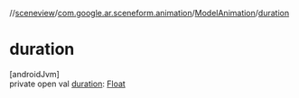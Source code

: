 //[sceneview](../../../index.md)/[com.google.ar.sceneform.animation](../index.md)/[ModelAnimation](index.md)/[duration](duration.md)

# duration

[androidJvm]\
private open val [duration](duration.md): [Float](https://kotlinlang.org/api/latest/jvm/stdlib/kotlin/-float/index.html)
